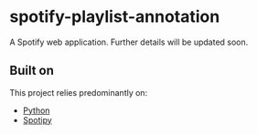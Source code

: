# spotify-playlist-annotation
 A Spotify web application. Further details will be updated soon.
 
 ## Built on
This project relies predominantly on:
* [Python](https://www.python.org/)
* [Spotipy](https://spotipy.readthedocs.io/en/stable/)
